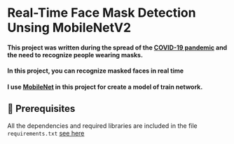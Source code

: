 # Real-Time Face Mask Detection Unsing MobileNetV2

#### This project was written during the spread of the [COVID-19 pandemic](https://en.wikipedia.org/wiki/COVID-19_pandemic) and the need to recognize people wearing masks.
#### In this project, you can recognize masked faces in real time
#### I use [MobileNet](https://github.com/chandrikadeb7/Face-Mask-Detection) in this project for create a model of train network.

## :key: Prerequisites
All the dependencies and required libraries are included in the file <code>requirements.txt</code> [see here](https://github.com/rezaAdinepour/Real-Time-Face-Mask-Detection/blob/main/requirements.txt)


